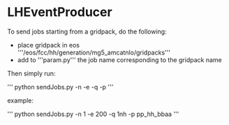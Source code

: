 # LHEventProducer

To send jobs starting from a gridpack, do the following:
   - place gridpack in eos '''/eos/fcc/hh/generation/mg5_amcatnlo/gridpacks'''
   - add to '''param.py''' the job name corresponding to the gridpack name

Then simply run:

'''
python sendJobs.py -n <NumberOfJobs> -e <NumberOfEventsPerJob> -q <BatchQueueName> -p <ProcessName>
'''

example:

'''
python sendJobs.py -n 1 -e 200 -q 1nh -p pp_hh_bbaa
'''



